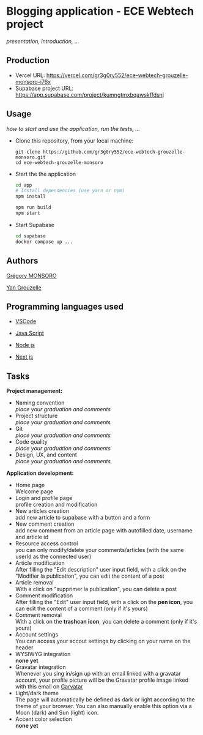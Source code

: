 # Blogging application - ECE Webtech project

_presentation, introduction, ..._

## Production

- Vercel URL: https://vercel.com/gr3g0ry552/ece-webtech-grouzelle-monsoro-i76x
- Supabase project URL: https://app.supabase.com/project/kumngtmxbqawskffdsnj

## Usage

_how to start and use the application, run the tests, ..._

- Clone this repository, from your local machine:
  ```
  git clone https://github.com/gr3g0ry552/ece-webtech-grouzelle-monsoro.git
  cd ece-webtech-grouzelle-monsoro
  ```
- Start the the application

  ```bash
  cd app
  # Install dependencies (use yarn or npm)
  npm install

  npm run build
  npm start
  ```

- Start Supabase
  ```bash
  cd supabase
  docker compose up ...
  ```

## Authors

[Grégory MONSORO](https://github.com/gr3g0ry552)

[Yan Grouzelle](https://github.com/yGrouzelle)

## Programming languages used

* [VSCode](https://code.visualstudio.com/)

* [Java Script](https://developer.mozilla.org/fr/docs/Web/JavaScript)

* [Node js](https://nodejs.org/en/) 

* [Next js](https://nextjs.org/) 

## Tasks

**Project management:**

- Naming convention  
  _place your graduation and comments_
- Project structure  
  _place your graduation and comments_
- Git  
  _place your graduation and comments_
- Code quality  
  _place your graduation and comments_
- Design, UX, and content  
  _place your graduation and comments_

**Application development:**

- Home page  
  Welcome page
- Login and profile page  
  profile creation and modification
- New articles creation  
  add new article to supabase with a button and a form
- New comment creation  
  add new comment from an article page with autofilled date, username and article id
- Resource access control  
  you can only modify/delete your comments/articles (with the same userId as the connected user)
- Article modification  
  After filling the "Edit description" user input field, with a click on the "Modifier la publication", you can edit the content of a post
- Article removal  
  With a click on "supprimer la publication", you can delete a post
- Comment modification  
  After filling the "Edit" user input field, with a click on the **pen icon**, you can edit the content of a comment (only if it's yours)
- Comment removal  
  With a click on the **trashcan icon**, you can delete a comment (only if it's yours)
- Account settings  
  You can access your accout settings by clicking on your name on the header
- WYSIWYG integration  
  **none yet**
- Gravatar integration  
  Whenever you sing in/sign up with an email linked with a gravatar account, your profile picture will be the Gravatar profile image linked with this email on [Garvatar](https://fr.gravatar.com/)
- Light/dark theme  
  The page will automatically be defined as dark or light according to the theme of your browser. You can also manually enable this option via a Moon (dark) and Sun (light) icon.
- Accent color selection  
  **none yet**
